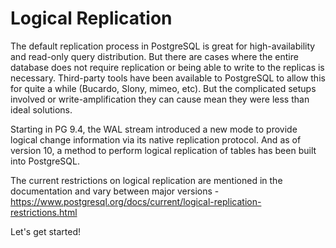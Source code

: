 # Logical Replication
The default replication process in PostgreSQL is great for high-availability and read-only query distribution. But there are cases where the entire database does not require replication or being able to write to the replicas is necessary. Third-party tools have been available to PostgreSQL to allow this for quite a while (Bucardo, Slony, mimeo, etc).  But the complicated setups involved or write-amplification they can cause mean they were less than ideal solutions.

Starting in PG 9.4, the WAL stream introduced a new mode to provide logical change information via its native replication protocol. And as of version 10, a method to perform logical replication of tables has been built into PostgreSQL.

The current restrictions on logical replication are mentioned in the documentation and vary between major versions - https://www.postgresql.org/docs/current/logical-replication-restrictions.html

Let's get started!
